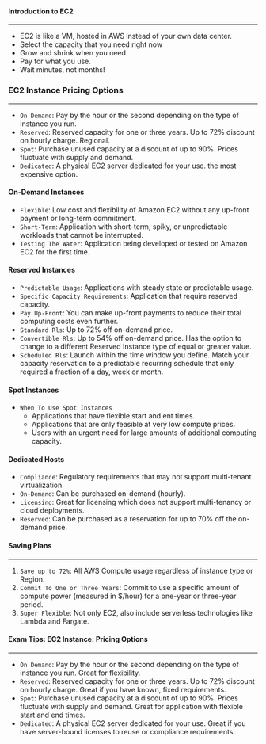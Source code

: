 #### Introduction to EC2

___

* EC2 is like a VM, hosted in AWS instead of your own data center.
* Select the capacity that you need right now
* Grow and shrink when you need.
* Pay for what you use.
* Wait minutes, not months!

### EC2 Instance Pricing Options

___

* `On Demand`: Pay by the hour or the second depending on the type of instance you run.
* `Reserved`: Reserved capacity for one or three years. Up to 72% discount on hourly charge. Regional.
* `Spot`: Purchase unused capacity at a discount of up to 90%. Prices fluctuate with supply and demand.
* `Dedicated`: A physical EC2 server dedicated for your use. the most expensive option.

#### On-Demand Instances

* `Flexible`: Low cost and flexibility of Amazon EC2 without any up-front payment or long-term commitment.
* `Short-Term`: Application with short-term, spiky, or unpredictable workloads that cannot be interrupted.
* `Testing The Water`: Application being developed or tested on Amazon EC2 for the first time.

#### Reserved Instances

* `Predictable Usage`: Applications with steady state or predictable usage.
* `Specific Capacity Requirements`: Application that require reserved capacity.
* `Pay Up-Front`: You can make up-front payments to reduce their total computing costs even further.
* `Standard Rls`: Up to 72% off on-demand price.
* `Convertible Rls`: Up to 54% off on-demand price. Has the option to change to a different Reserved Instance type of
  equal or greater value.
* `Scheduled Rls`: Launch within the time window you define. Match your capacity reservation to a predictable recurring
  schedule that only required a fraction of a day, week or month.

#### Spot Instances

* `When To Use Spot Instances`
    * Applications that have flexible start and ent times.
    * Applications that are only feasible at very low compute prices.
    * Users with an urgent need for large amounts of additional computing capacity.

#### Dedicated Hosts

* `Compliance`: Regulatory requirements that may not support multi-tenant virtualization.
* `On-Demand`: Can be purchased on-demand (hourly).
* `Licensing`: Great for licensing which does not support multi-tenancy or cloud deployments.
* `Reserved`: Can be purchased as a reservation for up to 70% off the on-demand price.

#### Saving Plans

___

1. `Save up to 72%`: All AWS Compute usage regardless of instance type or Region.
2. `Commit To One or Three Years`: Commit to use a specific amount of compute power (measured in $/hour) for a one-year
   or three-year period.
3. `Super Flexible`: Not only EC2, also include serverless technologies like Lambda and Fargate.

#### Exam Tips: EC2 Instance: Pricing Options

___

* `On Demand`: Pay by the hour or the second depending on the type of instance you run. Great for flexibility.
* `Reserved`: Reserved capacity for one or three years. Up to 72% discount on hourly charge. Great if you have known,
  fixed requirements.
* `Spot`: Purchase unused capacity at a discount of up to 90%. Prices fluctuate with supply and demand. Great for
  application with flexible start and end times.
* `Dedicated`: A physical EC2 server dedicated for your use. Great if you have server-bound licenses to reuse or
  compliance requirements.